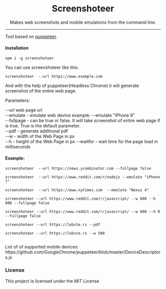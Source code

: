 <h1 align="center"> Screenshoteer </h1>

<p align="center"> Makes web screenshots and mobile emulations from the command line. </p>

<hr/>

<p>Tool based on <a href="https://github.com/GoogleChrome/puppeteer">puppeteer</a>. </p>

<h4>Installation </h4>

```shell
npm i -g screenshoteer
```
<p>You can use  screenshoteer like this:</p>

```shell
screenshoteer  --url https://www.example.com
```

<p>And with the help of puppeteer(Headless Chrome) it will generate screenshot of the entire web page.</p>

<p>
Parameters:

--url web page url  
--emulate - emulate web device example: --emulate "iPhone 6"  
--fullpage - can be true or false. It will take screenshot of entire web page if is true. True is the default parameter.  
--pdf - generate additional pdf  
--w - width of the Web Page in px  
--h - height of the Web Page in px
--waitfor - wait time for the page load in milliseconds  

<p>

<h4>Example: </h4>

```shell
screenshoteer  --url https://news.ycombinator.com --fullpage false

screenshoteer  --url https://www.reddit.com/r/nodejs --emulate "iPhone 7"

screenshoteer  --url https://www.nytimes.com  --emulate "Nexus 4"

screenshoteer --url https://www.reddit.com/r/javascript/ --w 600 --h 800 --fullpage false

screenshoteer --url https://www.reddit.com/r/javascript/ --w 600 --h 0 --fullpage false

screenshoteer --url https://lobste.rs --pdf

screenshoteer --url https://lobste.rs --w 500


```
<p> List of of supported mobile devices: https://github.com/GoogleChrome/puppeteer/blob/master/DeviceDescriptors.js
</p>

<h3>License</h3>

This project is licensed under the MIT License
